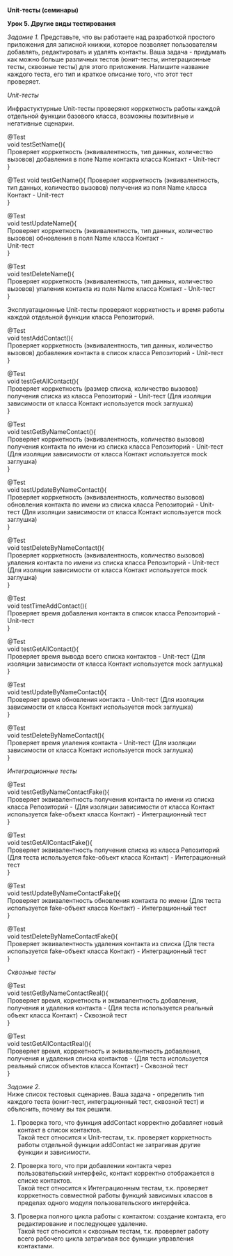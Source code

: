 **Unit-тесты (семинары)**  

**Урок 5. Другие виды тестирования**  

*Задание 1.*
Представьте, что вы работаете над разработкой простого приложения для записной книжки, которое позволяет пользователям добавлять, редактировать и удалять контакты.
Ваша задача - придумать как можно больше различных тестов (юнит-тесты, интеграционные тесты, сквозные тесты) для этого приложения. Напишите название каждого теста, его тип и краткое описание того, что этот тест проверяет.  


*Unit-тесты*  

Инфрастуктурные Unit-тесты проверяют корркетность работы каждой отдельной функции базового класса, возможны позитивные и негативные сценарии.  

@Test  
void testSetName(){  
Проверяет корркетность (эквивалентность, тип данных, количество вызовов) добавления в поле Name контакта класса Контакт -  Unit-тест  
}  

@Test
void testGetName(){
Проверяет корркетность (эквивалентность, тип данных, количество вызовов) получения из поля Name класса Контакт -  Unit-тест  
}  

@Test  
void testUpdateName(){  
Проверяет корркетность (эквивалентность, тип данных, количество вызовов) обновления в поля Name класса Контакт -  
Unit-тест  
}  

@Test  
void testDeleteName(){  
Проверяет корркетность (эквивалентность, тип данных, количество вызовов) улаления контакта из поля Name  класса Контакт - Unit-тест  
}  


Эксплуатационные Unit-тесты  проверяют корркетность и время работы каждой отдельной функции класса Репозиторий.

@Test  
void testAddContact(){  
Проверяет корркетность (эквивалентность, тип данных, количество вызовов) добавления контакта в список класса Репозиторий -  Unit-тест  
}  

@Test  
void testGetAllContact(){  
Проверяет корркетность (размер списка, количество вызовов) получения списка из класса Репозиторий - Unit-тест  (Для изоляции зависимости от класса Контакт используется mock заглушка)  
}  

@Test  
void testGetByNameContact(){  
Проверяет корркетность (эквивалентность, количество вызовов) получения контакта по имени из списка класса Репозиторий - Unit-тест  (Для изоляции зависимости от класса Контакт используется mock заглушка)  
}  

@Test  
void testUpdateByNameContact(){  
Проверяет корркетность (эквивалентность, количество вызовов) обновления контакта по имени из списка класса Репозиторий - Unit-тест  (Для изоляции зависимости от класса Контакт используется mock заглушка)  
}  

@Test  
void testDeleteByNameContact(){  
Проверяет корркетность (эквивалентность, количество вызовов) улаления контакта по имени из списка класса Репозиторий - Unit-тест  (Для изоляции зависимости от класса Контакт используется mock заглушка)  
}  

@Test  
void testTimeAddContact(){  
Проверяет время добавления контакта в список класса Репозиторий -  Unit-тест  
}  

@Test  
void testGetAllContact(){  
Проверяет время вывода всего списка контактов - Unit-тест  (Для изоляции зависимости от класса Контакт используется mock заглушка)  
}  

@Test  
void testUpdateByNameContact(){  
Проверяет время обновления контакта - Unit-тест  (Для изоляции зависимости от класса Контакт используется mock заглушка)  
}  

@Test  
void testDeleteByNameContact(){  
Проверяет время улаления контакта - Unit-тест  (Для изоляции зависимости от класса Контакт используется mock заглушка)  
}  

*Интеграционные тесты*

@Test  
void testGetByNameContactFake(){  
Проверяет эквивалентность получения контакта по имени из списка класса Репозиторий - (Для изоляции зависимости от класса Контакт используется fake-объект класса Контакт) - Интеграционный тест  
}  

@Test  
void testGetAllContactFake(){  
Проверяет эквивалентность получения списка из класса Репозиторий (Для теста используется fake-объект класса Контакт) - Интеграционный тест  
}  

@Test  
void testUpdateByNameContactFake(){  
Проверяет эквивалентность обновления контакта по имени (Для теста используется fake-объект класса Контакт) - Интеграционный тест  
}  

@Test  
void testDeleteByNameContactFake(){  
Проверяет эквивалентность удаления контакта из списка (Для теста используется fake-объект класса Контакт) - Интеграционный тест  
}  

*Сквозные тесты*  

@Test  
void testGetByNameContactReal(){  
Проверяет время, коркетность и эквивалентность добавления, получения и удаления контакта - (Для теста используется реальный объект класса Контакт) - Сквозной тест  
}

@Test  
void testGetAllContactReal(){  
Проверяет время, корркетность и эквивалентность добавления, получения и удаления списка контактов - (Для теста используется реальный список объектов класса Контакт) - Сквозной тест  
}  


*Задание 2.*  
Ниже список тестовых сценариев. Ваша задача - определить тип каждого теста (юнит-тест, интеграционный тест, сквозной тест) и объяснить, почему вы так решили.  

1. Проверка того, что функция addContact корректно добавляет новый контакт в список контактов.  
   Такой тест относится к Unit-тестам, т.к. проверяет корркетность работы отдельной функции addContact не затрагивая другие функции и зависимости.  


2. Проверка того, что при добавлении контакта через пользовательский интерфейс, контакт корректно отображается в списке контактов.  
   Такой тест относится к Интеграционным тестам, т.к. проверяет корркетность совместной работы функций зависимых классов в пределах одного модуля пользовательского интерфейса.  


3. Проверка полного цикла работы с контактом: создание контакта, его редактирование и последующее удаление.  
  Такой тест относится к сквозным тестам, т.к. проверяет работу всего рабочего цикла затрагивая все функции управления контактами.  
